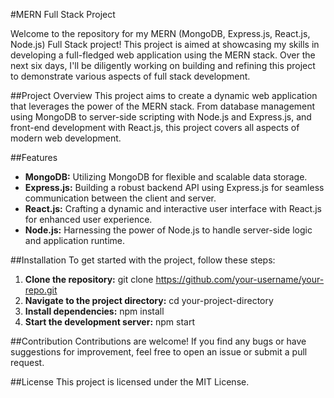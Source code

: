 #MERN Full Stack Project

Welcome to the repository for my MERN (MongoDB, Express.js, React.js, Node.js) Full Stack project! This project is aimed at showcasing my skills in developing a full-fledged web application using the MERN stack. Over the next six days, I'll be diligently working on building and refining this project to demonstrate various aspects of full stack development.

##Project Overview
This project aims to create a dynamic web application that leverages the power of the MERN stack. From database management using MongoDB to server-side scripting with Node.js and Express.js, and front-end development with React.js, this project covers all aspects of modern web development.

##Features
- **MongoDB:** Utilizing MongoDB for flexible and scalable data storage.
- **Express.js:** Building a robust backend API using Express.js for seamless communication between the client and server.
- **React.js:** Crafting a dynamic and interactive user interface with React.js for enhanced user experience.
- **Node.js:** Harnessing the power of Node.js to handle server-side logic and application runtime.

##Installation
To get started with the project, follow these steps:

1. **Clone the repository:** git clone https://github.com/your-username/your-repo.git
2. **Navigate to the project directory:** cd your-project-directory
3. **Install dependencies:** npm install
4. **Start the development server:** npm start

##Contribution
Contributions are welcome! If you find any bugs or have suggestions for improvement, feel free to open an issue or submit a pull request.

##License
This project is licensed under the MIT License.
